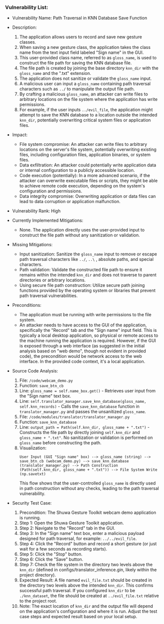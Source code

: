 ### Vulnerability List:

- Vulnerability Name: Path Traversal in KNN Database Save Function

- Description:
  1. The application allows users to record and save new gesture classes.
  2. When saving a new gesture class, the application takes the class name from the text input field labeled "Sign name" in the GUI.
  3. This user-provided class name, referred to as `gloss_name`, is used to construct the file path for saving the KNN database file.
  4. The file path is created by joining the base directory `knn_dir` with the `gloss_name` and the ".txt" extension.
  5. The application does not sanitize or validate the `gloss_name` input.
  6. A malicious user can input a `gloss_name` containing path traversal characters such as `../` to manipulate the output file path.
  7. By crafting a malicious `gloss_name`, an attacker can write files to arbitrary locations on the file system where the application has write permissions.
  8. For example, if the user inputs `../evil_file`, the application might attempt to save the KNN database to a location outside the intended `knn_dir`, potentially overwriting critical system files or application files.

- Impact:
  - File system compromise: An attacker can write files to arbitrary locations on the server's file system, potentially overwriting existing files, including configuration files, application binaries, or system files.
  - Data exfiltration: An attacker could potentially write application data or internal configuration to a publicly accessible location.
  - Code execution (potentially): In a more advanced scenario, if the attacker can overwrite executable files or scripts, they might be able to achieve remote code execution, depending on the system's configuration and permissions.
  - Data integrity compromise: Overwriting application or data files can lead to data corruption or application malfunction.

- Vulnerability Rank: High

- Currently Implemented Mitigations:
  - None. The application directly uses the user-provided input to construct the file path without any sanitization or validation.

- Missing Mitigations:
  - Input sanitization: Sanitize the `gloss_name` input to remove or escape path traversal characters like `../`, `..\` , absolute paths, and special characters.
  - Path validation: Validate the constructed file path to ensure it remains within the intended `knn_dir` and does not traverse to parent directories or arbitrary locations.
  - Using secure file path construction: Utilize secure path joining functions provided by the operating system or libraries that prevent path traversal vulnerabilities.

- Preconditions:
  - The application must be running with write permissions to the file system.
  - An attacker needs to have access to the GUI of the application, specifically the "Record" tab and the "Sign name" input field. This is typically a local desktop application, so physical or remote access to the machine running the application is required. However, if the GUI is exposed through a web interface (as suggested in the initial analysis based on "web demo", though not evident in provided code), the precondition would be network access to the web interface. In the provided code context, it's a local application.

- Source Code Analysis:
  1. File: `/code/webcam_demo.py`
  2. Function: `save_btn_cb`
  3. Line: `gloss_name = self.name_box.get()` - Retrieves user input from the "Sign name" text box.
  4. Line: `self.translator_manager.save_knn_database(gloss_name, self.knn_records)` - Calls the `save_knn_database` function in `translator_manager.py` and passes the unsanitized `gloss_name`.
  5. File: `/code/modules/translator/translator_manager.py`
  6. Function: `save_knn_database`
  7. Line: `output_path = Path(self.knn_dir, gloss_name + ".txt")` - Constructs the file path by directly joining `self.knn_dir` and `gloss_name + ".txt"`. No sanitization or validation is performed on `gloss_name` before constructing the path.
  8. Visualization:
     ```
     User Input (GUI "Sign name" box) --> gloss_name (string) --> save_btn_cb (webcam_demo.py) --> save_knn_database (translator_manager.py) --> Path Construction (Path(self.knn_dir, gloss_name + ".txt")) --> File System Write (np.savetxt)
     ```
     This flow shows that the user-controlled `gloss_name` is directly used in path construction without any checks, leading to the path traversal vulnerability.

- Security Test Case:
  1. Precondition: The Shuwa Gesture Toolkit webcam demo application is running.
  2. Step 1: Open the Shuwa Gesture Toolkit application.
  3. Step 2: Navigate to the "Record" tab in the GUI.
  4. Step 3: In the "Sign name" text box, enter a malicious payload designed for path traversal, for example: `../../evil_file`.
  5. Step 4: Click the "Record" button and record a short gesture (or just wait for a few seconds as recording starts).
  6. Step 5: Click the "Stop" button.
  7. Step 6: Click the "Save" button.
  8. Step 7: Check the file system in the directory two levels above the `knn_dir` (defined in configs/translator_inference.gin, likely within the project directory).
  9. Expected Result: A file named `evil_file.txt` should be created in the directory two levels above the intended `knn_dir`. This confirms successful path traversal. If you configured `knn_dir` to be `./knn_dataset`, the file should be created at `../evil_file.txt` relative to the project root.
  10. Note: The exact location of `knn_dir` and the output file will depend on the application's configuration and where it is run. Adjust the test case steps and expected result based on your local setup.